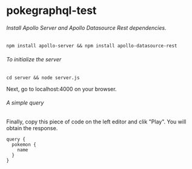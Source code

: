 # pokegraphql-test

###### Install Apollo Server and Apollo Datasource Rest dependencies.

```
npm install apollo-server && npm install apollo-datasource-rest
```

###### To initialize the server

```
cd server && node server.js
```

Next, go to localhost:4000 on your browser.

###### A simple query

Finally, copy this piece of code on the left editor and clik "Play". You will obtain the response.

```
query {
  pokemon {
    name
  }
}
```